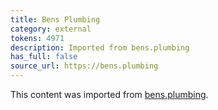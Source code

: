 ```yaml
---
title: Bens Plumbing
category: external
tokens: 4971
description: Imported from bens.plumbing
has_full: false
source_url: https://bens.plumbing
---
```


This content was imported from [bens.plumbing](https://bens.plumbing).
